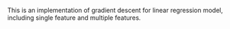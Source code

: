 This is an implementation of gradient descent for linear regression model, including single feature and multiple features.
